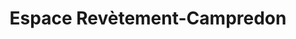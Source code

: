 ---
title: "Espace Revètement-Campredon"
url: /carcassonne/espace-revetement-campredon/
shop: à faire soi-même
---